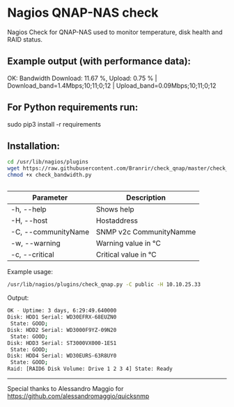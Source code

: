# Nagios QNAP-NAS check

Nagios Check for QNAP-NAS used to monitor temperature, disk health and RAID status.

## Example output (with performance data):

OK: Bandwidth Download: 11.67 %, Upload: 0.75 % | Download_band=1.4Mbps;10;11;0;12 | Upload_band=0.09Mbps;10;11;0;12

## For Python requirements run:

sudo pip3 install -r requirements

## Installation:

```bash
cd /usr/lib/nagios/plugins
wget https://raw.githubusercontent.com/Branrir/check_qnap/master/check_qnap.py
chmod +x check_bandwidth.py
```
## 

| Parameter | Description |
| --- | --- |
| -h, --help | Shows help |
| -H, --host | Hostaddress |
| -C, --communityName | SNMP v2c CommunityNamme |
| -w, --warning | Warning value in °C |
| -c, --critical | Critical value in °C |

Example usage:
```bash
/usr/lib/nagios/plugins/check_qnap.py -C public -H 10.10.25.33
```
Output: 
```bash
OK - Uptime: 3 days, 6:29:49.640000 
Disk: HDD1 Serial: WD30EFRX-68EUZN0
 State: GOOD; 
Disk: HDD2 Serial: WD3000F9YZ-09N20
 State: GOOD; 
Disk: HDD3 Serial: ST3000VX000-1ES1
 State: GOOD; 
Disk: HDD4 Serial: WD30EURS-63R8UY0
 State: GOOD; 
Raid: [RAID6 Disk Volume: Drive 1 2 3 4] State: Ready
```

-------
Special thanks to Alessandro Maggio for https://github.com/alessandromaggio/quicksnmp